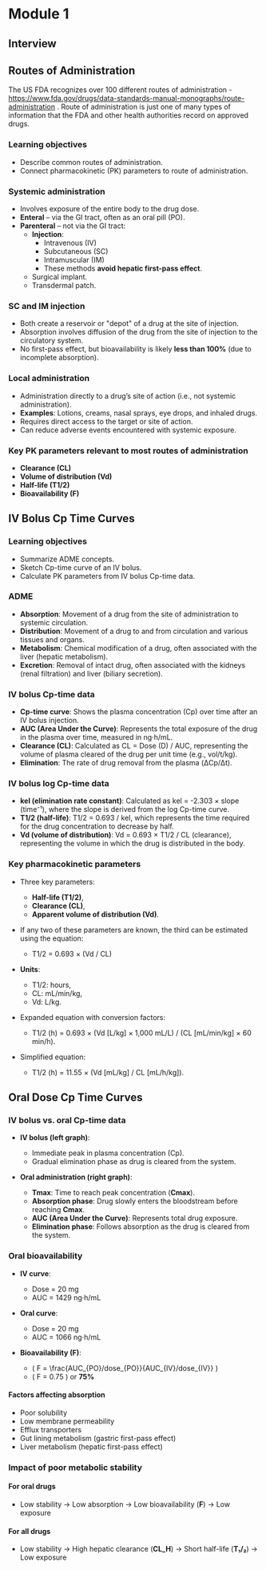 # Module 1

## Interview

## Routes of Administration

The US FDA recognizes over 100 different routes of administration -
<https://www.fda.gov/drugs/data-standards-manual-monographs/route-administration>
. Route of administration is just one of many types of information that the FDA and other health authorities record on approved drugs.

### Learning objectives

- Describe common routes of administration.
- Connect pharmacokinetic (PK) parameters to route of administration.

### Systemic administration

- Involves exposure of the entire body to the drug dose.
- **Enteral** – via the GI tract, often as an oral pill (PO).
- **Parenteral** – not via the GI tract:
  - **Injection**:
    - Intravenous (IV)
    - Subcutaneous (SC)
    - Intramuscular (IM)
    - These methods **avoid hepatic first-pass effect**.
  - Surgical implant.
  - Transdermal patch.

### SC and IM injection

- Both create a reservoir or "depot" of a drug at the site of injection.
- Absorption involves diffusion of the drug from the site of injection to the circulatory system.
- No first-pass effect, but bioavailability is likely **less than 100%** (due to incomplete absorption).

### Local administration

- Administration directly to a drug’s site of action (i.e., not systemic administration).
- **Examples**: Lotions, creams, nasal sprays, eye drops, and inhaled drugs.
- Requires direct access to the target or site of action.
- Can reduce adverse events encountered with systemic exposure.

### Key PK parameters relevant to most routes of administration

- **Clearance (CL)**
- **Volume of distribution (Vd)**
- **Half-life (T1/2)**
- **Bioavailability (F)**

## IV Bolus Cp Time Curves

### Learning objectives

- Summarize ADME concepts.
- Sketch Cp-time curve of an IV bolus.
- Calculate PK parameters from IV bolus Cp-time data.

### ADME

- **Absorption**: Movement of a drug from the site of administration to systemic circulation.
- **Distribution**: Movement of a drug to and from circulation and various tissues and organs.
- **Metabolism**: Chemical modification of a drug, often associated with the liver (hepatic metabolism).
- **Excretion**: Removal of intact drug, often associated with the kidneys (renal filtration) and liver (biliary secretion).

### IV bolus Cp-time data

- **Cp-time curve**: Shows the plasma concentration (Cp) over time after an IV bolus injection.
- **AUC (Area Under the Curve)**: Represents the total exposure of the drug in the plasma over time, measured in ng·h/mL.
- **Clearance (CL)**: Calculated as CL = Dose (D) / AUC, representing the volume of plasma cleared of the drug per unit time (e.g., vol/t/kg).
- **Elimination**: The rate of drug removal from the plasma (ΔCp/Δt).

### IV bolus log Cp-time data

- **kel (elimination rate constant)**: Calculated as kel = -2.303 × slope (time⁻¹), where the slope is derived from the log Cp-time curve.
- **T1/2 (half-life)**: T1/2 = 0.693 / kel, which represents the time required for the drug concentration to decrease by half.
- **Vd (volume of distribution)**: Vd = 0.693 × T1/2 / CL (clearance), representing the volume in which the drug is distributed in the body.

### Key pharmacokinetic parameters

- Three key parameters:
  - **Half-life (T1/2)**,
  - **Clearance (CL)**,
  - **Apparent volume of distribution (Vd)**.
  
- If any two of these parameters are known, the third can be estimated using the equation:
  - T1/2 = 0.693 × (Vd / CL)
  
- **Units**:
  - T1/2: hours,
  - CL: mL/min/kg,
  - Vd: L/kg.

- Expanded equation with conversion factors:
  - T1/2 (h) = 0.693 × (Vd [L/kg] × 1,000 mL/L) / (CL [mL/min/kg] × 60 min/h).

- Simplified equation:
  - T1/2 (h) = 11.55 × (Vd [mL/kg] / CL [mL/h/kg]).

## Oral Dose Cp Time Curves

### IV bolus vs. oral Cp-time data

- **IV bolus (left graph)**:
  - Immediate peak in plasma concentration (Cp).
  - Gradual elimination phase as drug is cleared from the system.

- **Oral administration (right graph)**:
  - **Tmax**: Time to reach peak concentration (**Cmax**).
  - **Absorption phase**: Drug slowly enters the bloodstream before reaching **Cmax**.
  - **AUC (Area Under the Curve)**: Represents total drug exposure.
  - **Elimination phase**: Follows absorption as the drug is cleared from the system.

### Oral bioavailability

- **IV curve**:
  - Dose = 20 mg
  - AUC = 1429 ng·h/mL

- **Oral curve**:
  - Dose = 20 mg
  - AUC = 1066 ng·h/mL

- **Bioavailability (F)**:
  - \( F = \frac{AUC_{PO}/dose_{PO}}{AUC_{IV}/dose_{IV}} \)
  - \( F = 0.75 \) or **75%**

#### Factors affecting absorption

- Poor solubility
- Low membrane permeability
- Efflux transporters
- Gut lining metabolism (gastric first-pass effect)
- Liver metabolism (hepatic first-pass effect)

### Impact of poor metabolic stability

#### For **oral drugs**

- Low stability → Low absorption → Low bioavailability (**F**) → Low exposure

#### For **all drugs**

- Low stability → High hepatic clearance (**CL_H**) → Short half-life (**T₁/₂**) → Low exposure
